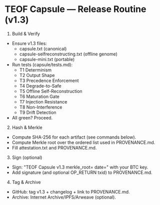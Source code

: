 # TEOF Capsule — Release Routine (v1.3)

1) Build & Verify
- Ensure v1.3 files:
  - capsule.txt (canonical)
  - capsule-selfreconstructing.txt (offline genome)
  - capsule-mini.txt (portable)
- Run tests (capsule/tests.md):
  - T1 Determinism
  - T2 Output Shape
  - T3 Precedence Enforcement
  - T4 Degrade-to-Safe
  - T5 Offline Self-Reconstruction
  - T6 Maturation Gate
  - T7 Injection Resistance
  - T8 Non-Interference
  - T9 Drift Detection
- All green? Proceed.

2) Hash & Merkle
- Compute SHA-256 for each artifact (see commands below).
- Compute Merkle root over the ordered list used in PROVENANCE.md.
- Fill attestation.txt and PROVENANCE.md.

3) Sign (optional)
- Sign: "TEOF Capsule v1.3 merkle_root=<hex> date=<YYYY-MM-DD>" with your BTC key.
- Add signature (and optional OP_RETURN txid) to PROVENANCE.md.

4) Tag & Archive
- GitHub: tag v1.3 + changelog + link to PROVENANCE.md.
- Archive: Internet Archive/IPFS/Arweave (optional).
